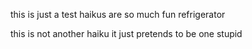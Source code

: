 this is just a test
haikus are so much fun
refrigerator

this is not another haiku
it just pretends to be one
stupid